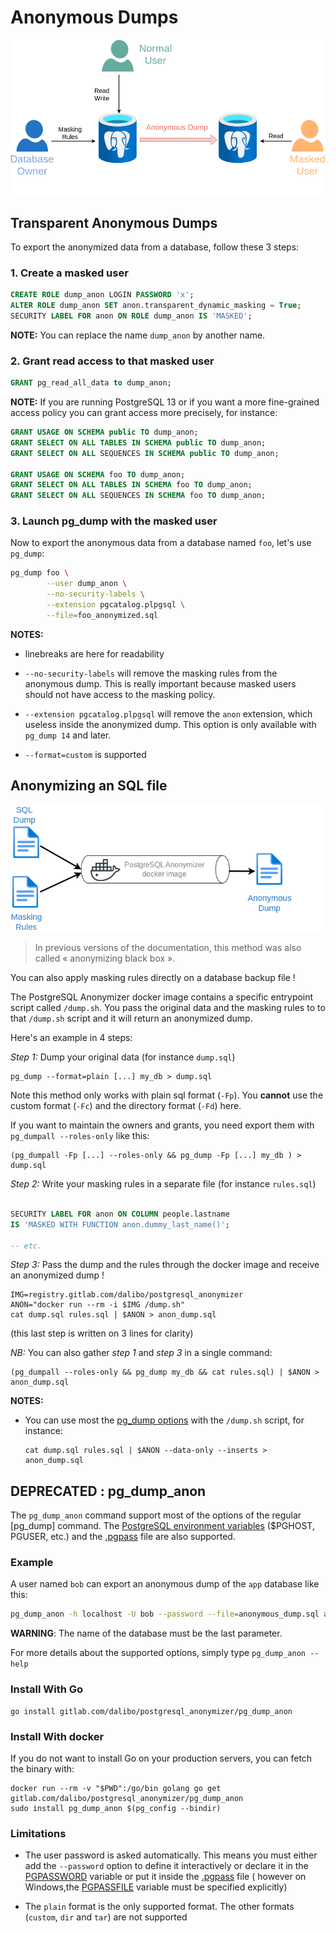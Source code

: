Anonymous Dumps
===============================================================================


![PostgreSQL Anonymous Dumps](images/anon-Dump.drawio.png)

Transparent Anonymous Dumps
------------------------------------------------------------------------------

To export the anonymized data from a database, follow these 3 steps:

### 1. Create a masked user

```sql
CREATE ROLE dump_anon LOGIN PASSWORD 'x';
ALTER ROLE dump_anon SET anon.transparent_dynamic_masking = True;
SECURITY LABEL FOR anon ON ROLE dump_anon IS 'MASKED';
```

__NOTE:__ You can replace the name `dump_anon` by another name.


### 2. Grant read access to that masked user

```sql
GRANT pg_read_all_data to dump_anon;
```

__NOTE:__ If you are running PostgreSQL 13 or if you want a more fine-grained
access policy you can grant access more precisely, for instance:


```sql
GRANT USAGE ON SCHEMA public TO dump_anon;
GRANT SELECT ON ALL TABLES IN SCHEMA public TO dump_anon;
GRANT SELECT ON ALL SEQUENCES IN SCHEMA public TO dump_anon;

GRANT USAGE ON SCHEMA foo TO dump_anon;
GRANT SELECT ON ALL TABLES IN SCHEMA foo TO dump_anon;
GRANT SELECT ON ALL SEQUENCES IN SCHEMA foo TO dump_anon;
```


### 3. Launch pg_dump with the masked user

Now to export the anonymous data from a database named `foo`, let's use
`pg_dump`:

```bash
pg_dump foo \
        --user dump_anon \
        --no-security-labels \
        --extension pgcatalog.plpgsql \
        --file=foo_anonymized.sql
```

__NOTES:__

* linebreaks are here for readability

* `--no-security-labels` will remove the masking rules from the anonymous dump.
  This is really important because masked users should not have access to the
  masking policy.

* `--extension pgcatalog.plpgsql` will remove the `anon` extension, which
  useless inside the anonymized dump. This option is only available with
  `pg_dump 14` and later.

* `--format=custom` is supported


Anonymizing an SQL file
-----------------------------------------------------------------------------

![](images/anon-Files.drawio.png)

[Install with docker]: INSTALL.md#install-with-docker

> In previous versions of the documentation, this method was also called
> « anonymizing black box ».

You can also apply masking rules directly on a database backup file !

The PostgreSQL Anonymizer docker image contains a specific entrypoint script
called `/dump.sh`. You pass the original data and the masking rules to
to that `/dump.sh` script and it will return an anonymized dump.

Here's an example in 4 steps:

_Step 1:_  Dump your original data (for instance `dump.sql`)

```console
pg_dump --format=plain [...] my_db > dump.sql
```

Note this method only works with plain sql format (`-Fp`). You **cannot**
use the custom format (`-Fc`) and the directory format (`-Fd`) here.

If you want to maintain the owners and grants, you need export them with
`pg_dumpall --roles-only` like this:

```console
(pg_dumpall -Fp [...] --roles-only && pg_dump -Fp [...] my_db ) > dump.sql
```

_Step 2:_  Write your masking rules in a separate file (for instance `rules.sql`)

```sql

SECURITY LABEL FOR anon ON COLUMN people.lastname
IS 'MASKED WITH FUNCTION anon.dummy_last_name()';

-- etc.
```

_Step 3:_  Pass the dump and the rules through the docker image and receive an
anonymized dump !

```console
IMG=registry.gitlab.com/dalibo/postgresql_anonymizer
ANON="docker run --rm -i $IMG /dump.sh"
cat dump.sql rules.sql | $ANON > anon_dump.sql
```

(this last step is written on 3 lines for clarity)

_NB:_ You can also gather _step 1_ and _step 3_ in a single command:

```console
(pg_dumpall --roles-only && pg_dump my_db && cat rules.sql) | $ANON > anon_dump.sql
```

__NOTES:__

* You can use most the [pg_dump options] with the `/dump.sh` script, for instance:

  ```console
  cat dump.sql rules.sql | $ANON --data-only --inserts > anon_dump.sql
  ```



[pg_dump options]: https://www.postgresql.org/docs/current/app-pgdump.html#PG-DUMP-OPTIONS


DEPRECATED : pg_dump_anon
------------------------------------------------------------------------------

The `pg_dump_anon` command support most of the options of the regular [pg_dump]
command. The [PostgreSQL environment variables] ($PGHOST, PGUSER, etc.) and
the [.pgpass] file are also supported.

[PostgreSQL environment variables]: https://www.postgresql.org/docs/current/libpq-envars.html
[.pgpass]: https://www.postgresql.org/docs/current/libpq-pgpass.html


### Example

A user named `bob` can export an anonymous dump of the `app` database like
this:

```bash
pg_dump_anon -h localhost -U bob --password --file=anonymous_dump.sql app
```

**WARNING**: The name of the database must be the last parameter.

For more details about the supported options, simply type `pg_dump_anon --help`


### Install With Go

```console
go install gitlab.com/dalibo/postgresql_anonymizer/pg_dump_anon
```

### Install With docker

If you do not want to install Go on your production servers, you can fetch the
binary with:

```console
docker run --rm -v "$PWD":/go/bin golang go get gitlab.com/dalibo/postgresql_anonymizer/pg_dump_anon
sudo install pg_dump_anon $(pg_config --bindir)
```



### Limitations

* The user password is asked automatically. This means you must either add
  the `--password` option to define it interactively or declare it in the
  [PGPASSWORD] variable or put it inside the [.pgpass] file ( however on
  Windows,the [PGPASSFILE] variable must be specified explicitly)

* The `plain` format is the only supported format. The other formats (`custom`,
  `dir` and `tar`) are not supported


[PGPASSWORD]: https://www.postgresql.org/docs/current/libpq-envars.html
[PGPASSFILE]: https://www.postgresql.org/docs/current/libpq-envars.html
